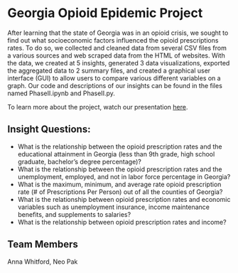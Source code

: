 # Georgia Opioid Epidemic Project
After learning that the state of Georgia was in an opioid crisis, we sought to find out what socioeconomic factors influenced the opioid prescriptions rates. To do so, we collected and cleaned data from several CSV files from a various sources and web scraped data from the HTML of websites. With the data, we created at 5 insights, generated 3 data visualizations, exported the aggregated data to 2 summary files, and created a graphical user interface (GUI) to allow users to compare various different variables on a graph. Our code and descriptions of our insights can be found in the files named PhaseII.ipynb and PhaseII.py. 

To learn more about the project, watch our presentation [here](https://youtu.be/DAeVMCb9bxQ).

## Insight Questions:
* What is the relationship between the opioid prescription rates and the educational attainment in Georgia (less than 9th grade, high school graduate, bachelor’s degree percentage)?
* What is the relationship between the opioid prescription rates and the unemployment, employed, and not in labor force percentage in Georgia?
* What is the maximum, minimum, and average rate opioid prescription rate (# of Prescriptions Per Person) out of all the counties of Georgia?
* What is the relationship between opioid prescription rates and economic variables such as unemployment insurance, income maintenance benefits, and supplements to salaries?
* What is the relationship between opioid prescription rates and income?

## Team Members
Anna Whitford, Neo Pak
